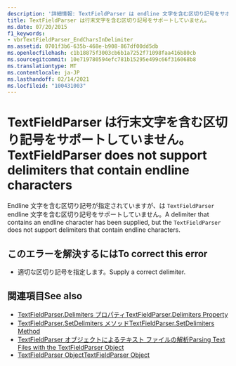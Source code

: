 ```yaml
---
description: '詳細情報: TextFieldParser は endline 文字を含む区切り記号をサポートしていません'
title: TextFieldParser は行末文字を含む区切り記号をサポートしていません。
ms.date: 07/20/2015
f1_keywords:
- vbrTextFieldParser_EndCharsInDelimiter
ms.assetid: 0701f3b6-635b-468e-b908-867df00dd5db
ms.openlocfilehash: c1b18875f3003cb6b1a7252f71098faa416b80cb
ms.sourcegitcommit: 10e719780594efc781b15295e499c66f316068b8
ms.translationtype: MT
ms.contentlocale: ja-JP
ms.lasthandoff: 02/14/2021
ms.locfileid: "100431003"
---
```

# <a name="textfieldparser-does-not-support-delimiters-that-contain-endline-characters"></a><span data-ttu-id="fcd9b-103">TextFieldParser は行末文字を含む区切り記号をサポートしていません。</span><span class="sxs-lookup"><span data-stu-id="fcd9b-103">TextFieldParser does not support delimiters that contain endline characters</span></span>

<span data-ttu-id="fcd9b-104">Endline 文字を含む区切り記号が指定されていますが、は `TextFieldParser` endline 文字を含む区切り記号をサポートしていません。</span><span class="sxs-lookup"><span data-stu-id="fcd9b-104">A delimiter that contains an endline character has been supplied, but the `TextFieldParser` does not support delimiters that contain endline characters.</span></span>  
  
## <a name="to-correct-this-error"></a><span data-ttu-id="fcd9b-105">このエラーを解決するには</span><span class="sxs-lookup"><span data-stu-id="fcd9b-105">To correct this error</span></span>  
  
- <span data-ttu-id="fcd9b-106">適切な区切り記号を指定します。</span><span class="sxs-lookup"><span data-stu-id="fcd9b-106">Supply a correct delimiter.</span></span>  
  
## <a name="see-also"></a><span data-ttu-id="fcd9b-107">関連項目</span><span class="sxs-lookup"><span data-stu-id="fcd9b-107">See also</span></span>

- [<span data-ttu-id="fcd9b-108">TextFieldParser.Delimiters プロパティ</span><span class="sxs-lookup"><span data-stu-id="fcd9b-108">TextFieldParser.Delimiters Property</span></span>](xref:Microsoft.VisualBasic.FileIO.TextFieldParser.Delimiters%2A)
- [<span data-ttu-id="fcd9b-109">TextFieldParser.SetDelimiters メソッド</span><span class="sxs-lookup"><span data-stu-id="fcd9b-109">TextFieldParser.SetDelimiters Method</span></span>](xref:Microsoft.VisualBasic.FileIO.TextFieldParser.SetDelimiters%2A)
- [<span data-ttu-id="fcd9b-110">TextFieldParser オブジェクトによるテキスト ファイルの解析</span><span class="sxs-lookup"><span data-stu-id="fcd9b-110">Parsing Text Files with the TextFieldParser Object</span></span>](../developing-apps/programming/drives-directories-files/parsing-text-files-with-the-textfieldparser-object.md)
- [<span data-ttu-id="fcd9b-111">TextFieldParser Object</span><span class="sxs-lookup"><span data-stu-id="fcd9b-111">TextFieldParser Object</span></span>](../language-reference/objects/textfieldparser-object.md)
